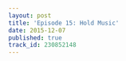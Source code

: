 ```yaml
---
layout: post
title: 'Episode 15: Hold Music'
date: 2015-12-07
published: true
track_id: 230852148
---
```

<div class='list post-player' track='{{page.track_id}}'></div>